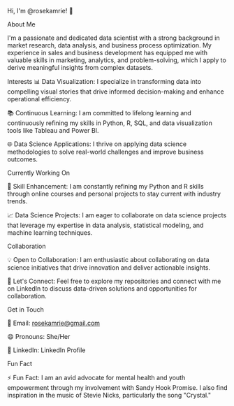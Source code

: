Hi, I'm @rosekamrie! 👋

About Me

I'm a passionate and dedicated data scientist with a strong background in market research, data analysis, and business process optimization. My experience in sales and business development has equipped me with valuable skills in marketing, analytics, and problem-solving, which I apply to derive meaningful insights from complex datasets.

Interests
📊 Data Visualization: I specialize in transforming data into compelling visual stories that drive informed decision-making and enhance operational efficiency.

📚 Continuous Learning: I am committed to lifelong learning and continuously refining my skills in Python, R, SQL, and data visualization tools like Tableau and Power BI.

🌐 Data Science Applications: I thrive on applying data science methodologies to solve real-world challenges and improve business outcomes.

Currently Working On

🌱 Skill Enhancement: I am constantly refining my Python and R skills through online courses and personal projects to stay current with industry trends.

📈 Data Science Projects: I am eager to collaborate on data science projects that leverage my expertise in data analysis, statistical modeling, and machine learning techniques.

Collaboration

💡 Open to Collaboration: I am enthusiastic about collaborating on data science initiatives that drive innovation and deliver actionable insights.

🌟 Let's Connect: Feel free to explore my repositories and connect with me on LinkedIn to discuss data-driven solutions and opportunities for collaboration.

Get in Touch

📧 Email: rosekamrie@gmail.com

😄 Pronouns: She/Her

💼 LinkedIn: LinkedIn Profile

Fun Fact

⚡ Fun Fact: I am an avid advocate for mental health and youth empowerment through my involvement with Sandy Hook Promise. I also find inspiration in the music of Stevie Nicks, particularly the song "Crystal."
